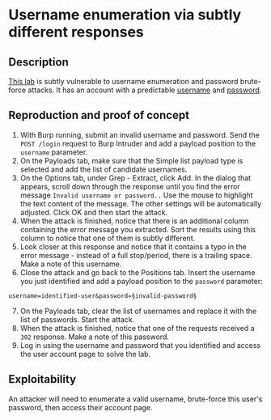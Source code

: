 # Username enumeration via subtly different responses

## Description

[This lab](https://portswigger.net/web-security/authentication/password-based/lab-username-enumeration-via-subtly-different-responses) is subtly vulnerable to username enumeration and password brute-force attacks. It has an account with a predictable [username](https://portswigger.net/web-security/authentication/auth-lab-usernames) and [password](https://portswigger.net/web-security/authentication/auth-lab-passwords).

## Reproduction and proof of concept

1. With Burp running, submit an invalid username and password. Send the ``POST /login`` request to Burp Intruder and add a payload position to the ``username`` parameter.
2. On the Payloads tab, make sure that the Simple list payload type is selected and add the list of candidate usernames.
3. On the Options tab, under Grep - Extract, click Add. In the dialog that appears, scroll down through the response until you find the error message ``Invalid username or password..`` Use the mouse to highlight the text content of the message. The other settings will be automatically adjusted. Click OK and then start the attack.
4. When the attack is finished, notice that there is an additional column containing the error message you extracted. Sort the results using this column to notice that one of them is subtly different.
5. Look closer at this response and notice that it contains a typo in the error message - instead of a full stop/period, there is a trailing space. Make a note of this username.
6. Close the attack and go back to the Positions tab. Insert the username you just identified and add a payload position to the ``password`` parameter:

```
username=identified-user&password=§invalid-password§
```

7. On the Payloads tab, clear the list of usernames and replace it with the list of passwords. Start the attack.
8. When the attack is finished, notice that one of the requests received a ``302`` response. Make a note of this password.
9. Log in using the username and password that you identified and access the user account page to solve the lab.

## Exploitability

An attacker will need to enumerate a valid username, brute-force this user's password, then access their account page. 
